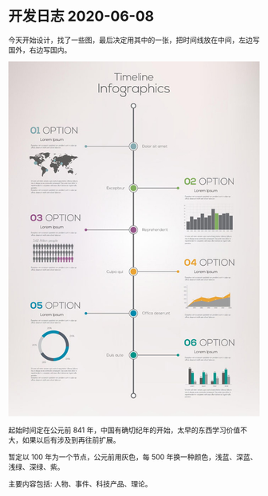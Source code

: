 # 开发日志 2020-06-08

今天开始设计，找了一些图，最后决定用其中的一张，把时间线放在中间，左边写国外，右边写国内。

![图片](./2020-06-08.jpg)

起始时间定在公元前 841 年，中国有确切纪年的开始，太早的东西学习价值不大，如果以后有涉及到再往前扩展。

暂定以 100 年为一个节点，公元前用灰色，每 500 年换一种颜色，浅蓝、深蓝、浅绿、深绿、紫。

主要内容包括: 人物、事件、科技产品、理论。
